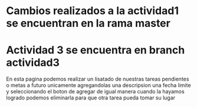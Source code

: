 # Cambios realizados a la actividad1 se encuentran en la rama master
# Actividad 3 se encuentra en branch actividad3
En esta pagina podemos realizar un lisatado de nuestras tareas pendientes o metas a futuro unicamente agregandolas una descripsion una fecha limite y seleccionando el boton de agregar de igual manera cuando la hayamos logrado podemos eliminarla para que otra tarea pueda tomar su lugar
